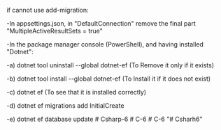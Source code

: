 if cannot use add-migration:

-In appsettings.json, in "DefaultConnection" remove the final part "MultipleActiveResultSets = true"

-In the package manager console (PowerShell), and having installed "Dotnet":

-a) dotnet tool uninstall --global dotnet-ef (To Remove it only if it exists)

-b) dotnet tool install --global dotnet-ef (To Install it if it does not exist)

-c) dotnet ef (To see that it is installed correctly)

-d) dotnet ef migrations add InitialCreate

-e) dotnet ef database update
#   C s h a r p - 6  
 #   C - 6  
 #   C - 6  
 "# Csharh6" 
